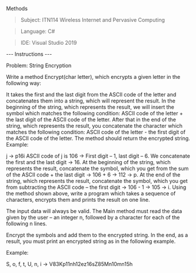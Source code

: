 Methods
> Subject: ITN114 Wireless Internet and Pervasive Computing

> Language: C#

> IDE: Visual Studio 2019 

--- Instructions ---

Problem: String Encryption

Write a method Encrypt(char letter), which encrypts a given letter in the following way:

It takes the first and the last digit from the ASCII code of the letter and concatenates them into a string, which will represent the result.
In the beginning of the string, which represents the result, we will insert the symbol which matches the following condition:
ASCII code of the letter + the last digit of the ASCII code of the letter.
After that in the end of the string, which represents the result, you concatenate the character which matches the following condition:
ASCII code of the letter - the first digit of the ASCII code of the letter.
The method should return the encrypted string.
Example:

j → p16i
ASCII code of j is 106 → First digit – 1, last digit – 6.
We concatenate the first and the last digit → 16.
At the beginning of the string, which represents the result, concatenate the symbol, which you get from the sum of the ASCII code + the last digit → 106 + 6 → 112 → p.
At the end of the string, which represents the result, concatenate the symbol, which you get from subtracting the ASCII code – the first digit → 106 - 1 → 105 → i.
Using the method shown above, write a program which takes a sequence of characters, encrypts them and prints the result on one line.

The input data will always be valid. The Main method must read the data given by the user – an integer n, followed by a character for each of the following n lines.

Encrypt the symbols and add them to the encrypted string. In the end, as a result, you must print an encrypted string as in the following example.

Example:

S, o, f, t, U, n, i → V83Kp11nh12ez16sZ85Mn10mn15h
